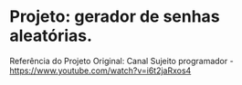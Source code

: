 # Projeto: gerador de senhas aleatórias.
Referência do Projeto Original: Canal Sujeito programador - https://www.youtube.com/watch?v=i6t2jaRxos4
